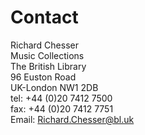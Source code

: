 # Contact

Richard Chesser  
Music Collections  
The British Library  
96 Euston Road  
UK-London NW1 2DB  
tel: +44 (0)20 7412 7500  
fax: +44 (0)20 7412 7751  
Email: [Richard.Chesser@bl.uk](mailto:Richard.Chesser@bl.uk)



